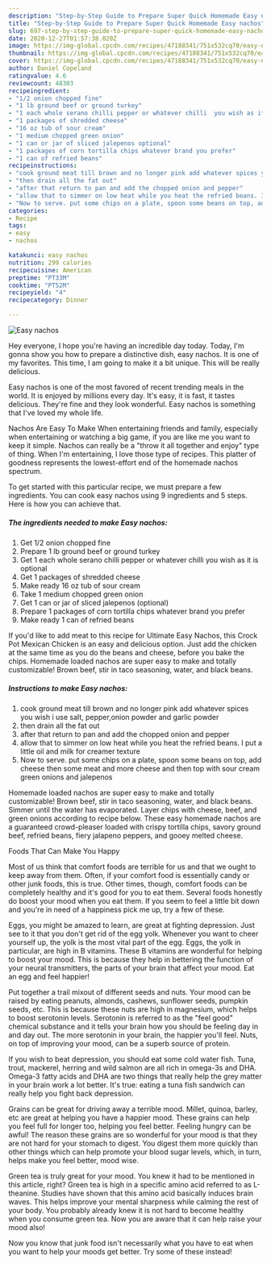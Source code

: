 ```yaml
---
description: "Step-by-Step Guide to Prepare Super Quick Homemade Easy nachos"
title: "Step-by-Step Guide to Prepare Super Quick Homemade Easy nachos"
slug: 697-step-by-step-guide-to-prepare-super-quick-homemade-easy-nachos
date: 2020-12-27T01:57:38.020Z
image: https://img-global.cpcdn.com/recipes/47188341/751x532cq70/easy-nachos-recipe-main-photo.jpg
thumbnail: https://img-global.cpcdn.com/recipes/47188341/751x532cq70/easy-nachos-recipe-main-photo.jpg
cover: https://img-global.cpcdn.com/recipes/47188341/751x532cq70/easy-nachos-recipe-main-photo.jpg
author: Daniel Copeland
ratingvalue: 4.6
reviewcount: 48303
recipeingredient:
- "1/2 onion chopped fine"
- "1 lb ground beef or ground turkey"
- "1 each whole serano chilli pepper or whatever chilli  you wish as it is optional"
- "1 packages of shredded cheese"
- "16 oz tub of sour cream"
- "1 medium chopped green onion"
- "1 can or jar of sliced jalepenos optional"
- "1 packages of corn tortilla chips whatever brand you prefer"
- "1 can of refried beans"
recipeinstructions:
- "cook ground meat till brown and no longer pink add whatever spices you wish i use salt, pepper,onion powder and garlic powder"
- "then drain all the fat out"
- "after that return to pan and add the chopped onion and pepper"
- "allow that to simmer on low heat while you heat the refried beans. I put a little oil and milk for creamer texture"
- "Now to serve. put some chips on a plate, spoon some beans on top, add cheese then some meat and more cheese and then top with sour cream green onions and jalepenos"
categories:
- Recipe
tags:
- easy
- nachos

katakunci: easy nachos 
nutrition: 299 calories
recipecuisine: American
preptime: "PT33M"
cooktime: "PT52M"
recipeyield: "4"
recipecategory: Dinner

---
```



![Easy nachos](https://img-global.cpcdn.com/recipes/47188341/751x532cq70/easy-nachos-recipe-main-photo.jpg)

Hey everyone, I hope you're having an incredible day today. Today, I'm gonna show you how to prepare a distinctive dish, easy nachos. It is one of my favorites. This time, I am going to make it a bit unique. This will be really delicious.

Easy nachos is one of the most favored of recent trending meals in the world. It is enjoyed by millions every day. It's easy, it is fast, it tastes delicious. They're fine and they look wonderful. Easy nachos is something that I've loved my whole life.

Nachos Are Easy To Make When entertaining friends and family, especially when entertaining or watching a big game, if you are like me you want to keep it simple. Nachos can really be a &#34;throw it all together and enjoy&#34; type of thing. When I&#39;m entertaining, I love those type of recipes. This platter of goodness represents the lowest-effort end of the homemade nachos spectrum.


To get started with this particular recipe, we must prepare a few ingredients. You can cook easy nachos using 9 ingredients and 5 steps. Here is how you can achieve that.

<!--inarticleads1-->

##### The ingredients needed to make Easy nachos:

1. Get 1/2 onion chopped fine
1. Prepare 1 lb ground beef or ground turkey
1. Get 1 each whole serano chilli pepper or whatever chilli  you wish as it is optional
1. Get 1 packages of shredded cheese
1. Make ready 16 oz tub of sour cream
1. Take 1 medium chopped green onion
1. Get 1 can or jar of sliced jalepenos (optional)
1. Prepare 1 packages of corn tortilla chips whatever brand you prefer
1. Make ready 1 can of refried beans


If you&#39;d like to add meat to this recipe for Ultimate Easy Nachos, this Crock Pot Mexican Chicken is an easy and delicious option. Just add the chicken at the same time as you do the beans and cheese, before you bake the chips. Homemade loaded nachos are super easy to make and totally customizable! Brown beef, stir in taco seasoning, water, and black beans. 

<!--inarticleads2-->

##### Instructions to make Easy nachos:

1. cook ground meat till brown and no longer pink add whatever spices you wish i use salt, pepper,onion powder and garlic powder
1. then drain all the fat out
1. after that return to pan and add the chopped onion and pepper
1. allow that to simmer on low heat while you heat the refried beans. I put a little oil and milk for creamer texture
1. Now to serve. put some chips on a plate, spoon some beans on top, add cheese then some meat and more cheese and then top with sour cream green onions and jalepenos


Homemade loaded nachos are super easy to make and totally customizable! Brown beef, stir in taco seasoning, water, and black beans. Simmer until the water has evaporated. Layer chips with cheese, beef, and green onions according to recipe below. These easy homemade nachos are a guaranteed crowd-pleaser loaded with crispy tortilla chips, savory ground beef, refried beans, fiery jalapeno peppers, and gooey melted cheese. 

Foods That Can Make You Happy


Most of us think that comfort foods are terrible for us and that we ought to keep away from them. Often, if your comfort food is essentially candy or other junk foods, this is true. Other times, though, comfort foods can be completely healthy and it's good for you to eat them. Several foods honestly do boost your mood when you eat them. If you seem to feel a little bit down and you're in need of a happiness pick me up, try a few of these.

Eggs, you might be amazed to learn, are great at fighting depression. Just see to it that you don't get rid of the egg yolk. Whenever you want to cheer yourself up, the yolk is the most vital part of the egg. Eggs, the yolk in particular, are high in B vitamins. These B vitamins are wonderful for helping to boost your mood. This is because they help in bettering the function of your neural transmitters, the parts of your brain that affect your mood. Eat an egg and feel happier!

Put together a trail mixout of different seeds and nuts. Your mood can be raised by eating peanuts, almonds, cashews, sunflower seeds, pumpkin seeds, etc. This is because these nuts are high in magnesium, which helps to boost serotonin levels. Serotonin is referred to as the "feel good" chemical substance and it tells your brain how you should be feeling day in and day out. The more serotonin in your brain, the happier you'll feel. Nuts, on top of improving your mood, can be a superb source of protein.

If you wish to beat depression, you should eat some cold water fish. Tuna, trout, mackerel, herring and wild salmon are all rich in omega-3s and DHA. Omega-3 fatty acids and DHA are two things that really help the grey matter in your brain work a lot better. It's true: eating a tuna fish sandwich can really help you fight back depression. 

Grains can be great for driving away a terrible mood. Millet, quinoa, barley, etc are great at helping you have a happier mood. These grains can help you feel full for longer too, helping you feel better. Feeling hungry can be awful! The reason these grains are so wonderful for your mood is that they are not hard for your stomach to digest. You digest them more quickly than other things which can help promote your blood sugar levels, which, in turn, helps make you feel better, mood wise.

Green tea is truly great for your mood. You knew it had to be mentioned in this article, right? Green tea is high in a specific amino acid referred to as L-theanine. Studies have shown that this amino acid basically induces brain waves. This helps improve your mental sharpness while calming the rest of your body. You probably already knew it is not hard to become healthy when you consume green tea. Now you are aware that it can help raise your mood also!

Now you know that junk food isn't necessarily what you have to eat when you want to help your moods get better. Try some of these instead!

